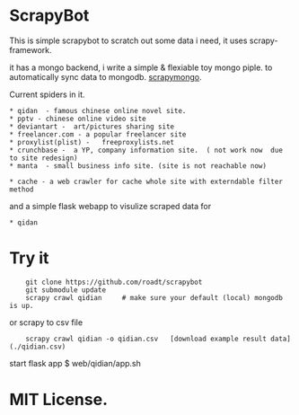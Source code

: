 

ScrapyBot
==========================

This is simple scrapybot to scratch out some data i need, it uses scrapy-framework.

it has a mongo backend, i write a simple & flexiable toy mongo piple. to automatically sync data to mongodb.
[scrapymongo](https://github.com/roadt/scrapymongo).

Current  spiders in it. 
    
    * qidan  - famous chinese online novel site.
	* pptv - chinese online video site
	* deviantart -  art/pictures sharing site
	* freelancer.com - a popular freelancer site
	* proxylist(plist) -   freeproxylists.net 
    * crunchbase -  a YP, company information site.  ( not work now  due to site redesign)
    * manta  - small business info site. (site is not reachable now)

	* cache - a web crawler for cache whole site with externdable filter method 


and a simple flask webapp to visulize scraped data  for
	
	* qidan


Try it
========================
	    git clone https://github.com/roadt/scrapybot
		git submodule update
		scrapy crawl qidian     # make sure your default (local) mongodb is up.
		
or scrapy to csv file

	    scrapy crawl qidian -o qidian.csv   [download example result data](./qidian.csv)

start flask app
	  $ web/qidian/app.sh


 
 MIT License.
=======


